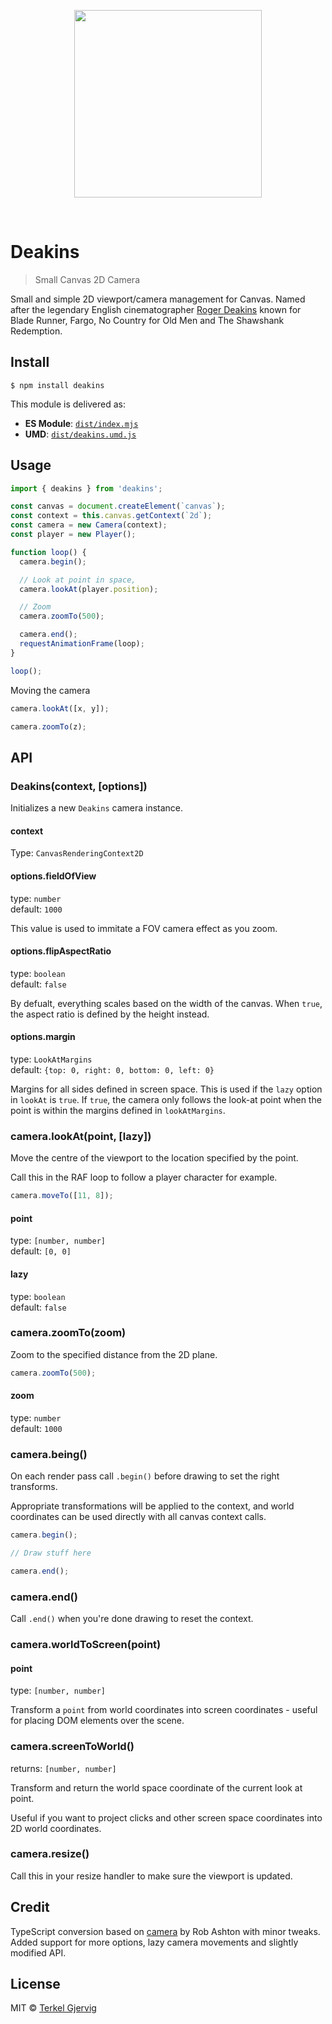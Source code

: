<p align="center">
    <img width="300" src="https://github.com/terkelg/deakins/blob/master/deakins.png?raw=true">
</p>
<br>

# Deakins
> Small Canvas 2D Camera

Small and simple 2D viewport/camera management for Canvas.
Named after the legendary English cinematographer [Roger Deakins](https://www.imdb.com/name/nm0005683/) known for Blade Runner, Fargo, No Country for Old Men and The Shawshank Redemption.


## Install

```
$ npm install deakins
```

This module is delivered as:

* **ES Module**: [`dist/index.mjs`](https://unpkg.com/deakins/dist/index.mjs)
* **UMD**: [`dist/deakins.umd.js`](https://unpkg.com/deakins/dist/deakins.umd.js)

## Usage

```js
import { deakins } from 'deakins';

const canvas = document.createElement(`canvas`);
const context = this.canvas.getContext(`2d`);
const camera = new Camera(context);
const player = new Player();

function loop() {
  camera.begin();

  // Look at point in space,
  camera.lookAt(player.position);

  // Zoom
  camera.zoomTo(500);

  camera.end();
  requestAnimationFrame(loop);
}

loop();
```

Moving the camera

```js
camera.lookAt([x, y]);

camera.zoomTo(z);
```

## API

### Deakins(context, [options])
Initializes a new `Deakins` camera instance.

#### context
Type: `CanvasRenderingContext2D`<br>

#### options.fieldOfView
type: `number`<br>
default: `1000`

This value is used to immitate a FOV camera effect as you zoom.

#### options.flipAspectRatio
type: `boolean`<br>
default: `false`

By defualt, everything scales based on the width of the canvas. When `true`, the aspect ratio is defined by the height instead.

#### options.margin
type: `LookAtMargins`<br>
default: `{top: 0, right: 0, bottom: 0, left: 0}`

Margins for all sides defined in screen space.
This is used if the `lazy` option in `lookAt` is `true`. If `true`, the camera only follows the look-at point when the point is within the margins defined in `lookAtMargins`.

### camera.lookAt(point, [lazy])

Move the centre of the viewport to the location specified by the point.

Call this in the RAF loop to follow a player character for example.

```js
camera.moveTo([11, 8]);
```

#### point
type: `[number, number]`<br>
default: `[0, 0]`

#### lazy
type: `boolean`<br>
default: `false`

### camera.zoomTo(zoom)

Zoom to the specified distance from the 2D plane.

```js
camera.zoomTo(500);
```

#### zoom
type: `number`<br>
default: `1000`


### camera.being()

On each render pass call `.begin()` before drawing to set the right transforms.

Appropriate transformations will be applied to the context, and world coordinates can be used directly with all canvas context calls.

```js
camera.begin();

// Draw stuff here

camera.end();
```


### camera.end()

Call `.end()` when you're done drawing to reset the context.


### camera.worldToScreen(point)

#### point
type: `[number, number]`<br>

Transform a `point` from world coordinates into screen coordinates - useful for placing DOM elements over the scene.


### camera.screenToWorld()
returns: `[number, number]`

Transform and return the world space coordinate of the current look at point.

Useful if you want to project clicks and other screen space coordinates into 2D world coordinates.

### camera.resize()

Call this in your resize handler to make sure the viewport is updated.


## Credit

TypeScript conversion based on [camera](https://github.com/robashton/camera) by Rob Ashton with minor tweaks. Added support for more options, lazy camera movements and slightly modified API.


## License

MIT © [Terkel Gjervig](https://terkel.com)
